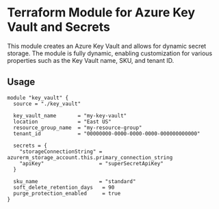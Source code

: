 # Terraform Module for Azure Key Vault and Secrets

This module creates an Azure Key Vault and allows for dynamic secret storage. The module is fully dynamic, enabling customization for various properties such as the Key Vault name, SKU, and tenant ID.

## Usage

```hcl
module "key_vault" {
  source = "./key_vault"

  key_vault_name       = "my-key-vault"
  location             = "East US"
  resource_group_name  = "my-resource-group"
  tenant_id            = "00000000-0000-0000-0000-000000000000"

  secrets = {
    "storageConnectionString" = azurerm_storage_account.this.primary_connection_string
    "apiKey"                  = "superSecretApiKey"
  }

  sku_name                    = "standard"
  soft_delete_retention_days   = 90
  purge_protection_enabled     = true
}
